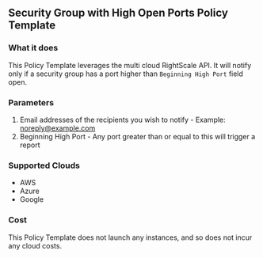 ## Security Group with High Open Ports Policy Template

### What it does

This Policy Template leverages the multi cloud RightScale API. It will notify only if a security group has a port higher than `Beginning High Port` field open. 

### Parameters 

1. Email addresses of the recipients you wish to notify - Example: noreply@example.com
2. Beginning High Port - Any port greater than or equal to this will trigger a report

### Supported Clouds

- AWS
- Azure
- Google 

### Cost

This Policy Template does not launch any instances, and so does not incur any cloud costs.

